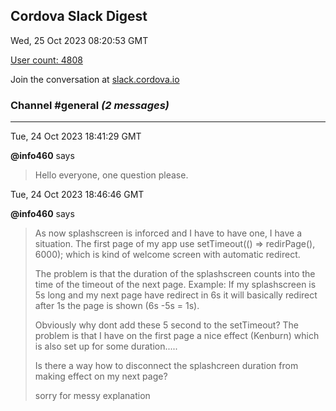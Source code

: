 ## Cordova Slack Digest
Wed, 25 Oct 2023 08:20:53 GMT

[User count: 4808](https://cordova.slack.com/)


Join the conversation at [slack.cordova.io](http://slack.cordova.io/)

### __Channel #general__ _(2 messages)_
---

Tue, 24 Oct 2023 18:41:29 GMT

__@info460__ says 
> Hello everyone, one question please.
> 

Tue, 24 Oct 2023 18:46:46 GMT

__@info460__ says 
> As now splashscreen is inforced and I have to have one, I have a situation.
> The first page of my app use setTimeout(() =&gt; redirPage(), 6000);
> which is kind of welcome screen with automatic redirect.
> 
> The problem is that the duration of the splashscreen counts into the time of the timeout of the next page.
> Example: If my splashscreen is 5s long and my next page have redirect in 6s it will basically redirect after 1s the page is shown (6s -5s = 1s).
> 
> Obviously why dont add these 5 second to the setTimeout?
> The problem is that I have on the first page a nice effect (Kenburn) which is also set up for some duration.....
> 
> Is there a way how to disconnect the splashcreen duration from making effect on my next page?
> 
> sorry for messy explanation
> 
